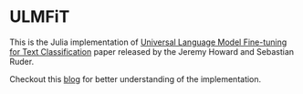 # ULMFiT
This is the Julia implementation of [Universal Language Model Fine-tuning for Text Classification](https://arxiv.org/pdf/1801.06146.pdf) paper released by the Jeremy Howard and Sebastian Ruder.

Checkout this [blog](https://nextjournal.com/ComputerMaestro/jsoc19-practical-implementation-of-ulmfit-for-text-clasification) for better understanding of the implementation.
